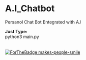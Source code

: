 # A.I_Chatbot
Persanol Chat Bot Entegrated with A.I

**Just Type:**<br> 
python3 main.py<br><br><br>
[![ForTheBadge makes-people-smile](http://ForTheBadge.com/images/badges/makes-people-smile.svg)](http://ForTheBadge.com)
